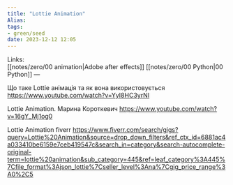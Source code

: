 ```yaml
---
title: "Lottie Animation"
Alias: 
tags:
- green/seed
date: 2023-12-12 12:05
---
```

Links:  
[[notes/zero/00 animation|Adobe after effects]]
[[notes/zero/00 Python|00 Python]]
—


Що таке Lottie анімація та як вона використовується
https://www.youtube.com/watch?v=YyI8HC3yrNI

Lottie Animation. Марина Короткевич
https://www.youtube.com/watch?v=16gY_Mj1og0

Lottie Animation fiverr
https://www.fiverr.com/search/gigs?query=Lottie%20Animation&source=drop_down_filters&ref_ctx_id=6881ac4a033410be6159e7ceb419547c&search_in=category&search-autocomplete-original-term=lottie%20animation&sub_category=445&ref=leaf_category%3A445%7Cfile_format%3Ajson_lottie%7Cseller_level%3Ana%7Cgig_price_range%3A0%2C5